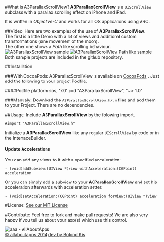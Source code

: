  
#What is A3ParallaxScrollView?
**A3ParallaxScrollView** is a `UIScrollView` subclass with a parallax scrolling effect on iPhone and iPad.  

It is written in *Objective-C* and works for all iOS applications using ARC.

##Video:
Here are two examples of the use of **A3ParallaxScrollView**.  
The first is a little Demo with a lot of views and additional custom transformations (sine movement of the moon).  
The other one shows a *Path* like scrolling behaviour.  
![A3ParallaxScrollView sample](https://dl.dropbox.com/u/9934540/aaa/A3ParallaxMoonSample.gif "A3Parallax Moon Sample Video")
![A3ParallaxScrollView Path like sample](https://dl.dropbox.com/u/9934540/aaa/A3ParallaxScrollViewPathSample.gif "A3ParallaxScrollView Path like Sample Video")  
Both sample projects are included in the github repository.

##Installation

###With CocoaPods:
A3ParallaxScrollView is available on [CocoaPods](http://cocoapods.org) . Just add the following to your project Podfile:

####Podfile
	platform :ios, '7.0'
	pod "A3ParallaxScrollView", "~> 1.0"
	
	
###Manualy:
Download the `A3ParallaxScrollView.h/.m` files and add them to your Project. There are no dependencies.

##Usage:
Include **A3ParallaxScrollView** by the folowing import.

	#import "A3ParallaxScrollView.h"

Initialize a **A3ParallaxScrollView** like any regular `UIScrollView` by code or in the InterfaceBuilder.

#### Update Accelerations
You can add any views to it with a specified acceleration:

`- (void)addSubview:(UIView *)view withAcceleration:(CGPoint) acceleration`

Or you can simply add a subview to your **A3ParallaxScrollView** and set his acceleration afterwards with acceleration setter.

`- (void)setAcceleration:(CGPoint) acceleration forView:(UIView *)view`
 
#License:
[See our MIT License](https://github.com/allaboutapps/A3ParallaxScrollView/blob/master/LICENSE)

#Contribute:
Feel free to fork and make pull requests! We are also very happy if you tell us about your app(s) which use this control.  


![aaa - AllAboutApps](https://dl.dropbox.com/u/9934540/aaa/aaaLogo.png "aaa - AllAboutApps")  
[© allaboutapps 2014](http://www.allaboutapps.at) [dev by Botond Kis](https://github.com/yinkou)